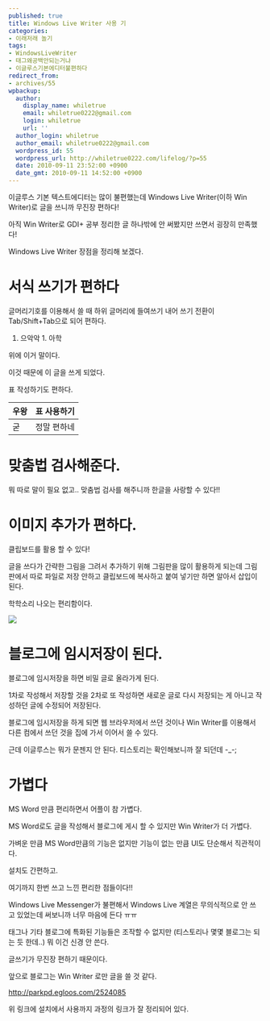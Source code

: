 ```yaml
---
published: true
title: Windows Live Writer 사용 기
categories:
- 이래저래 놀기
tags:
- WindowsLiveWriter
- 태그왜공백안되는거냐
- 이글루스기본에디터불편하다
redirect_from:
- archives/55
wpbackup:
  author:
    display_name: whiletrue
    email: whiletrue0222@gmail.com
    login: whiletrue
    url: ''
  author_login: whiletrue
  author_email: whiletrue0222@gmail.com
  wordpress_id: 55
  wordpress_url: http://whiletrue0222.com/lifelog/?p=55
  date: 2010-09-11 23:52:00 +0900
  date_gmt: 2010-09-11 14:52:00 +0900
---
```


이글루스 기본 텍스트에디터는 많이 불편했는데 Windows Live Writer(이하 Win Writer)로 글을 쓰니까 무진장 편하다!

아직 Win Writer로 GDI+ 공부 정리한 글 하나밖에 안 써봤지만 쓰면서 굉장히 만족했다!



Windows Live Writer 장점을 정리해 보겠다.



# 서식 쓰기가 편하다

글머리기호를 이용해서 쓸 때 하위 글머리에 들여쓰기 내어 쓰기 전환이 Tab/Shift+Tab으로 되어 편하다.

  1. 으악악
    1. 아학

위에 이거 말이다.

이것 때문에 이 글을 쓰게 되었다.



표 작성하기도 편하다.

우왕 | 표 사용하기
---|---
굳 | 정말 편하네



# 맞춤법 검사해준다.

뭐 따로 말이 필요 없고.. 맞춤법 검사를 해주니까 한글을 사랑할 수 있다!!



# 이미지 추가가 편하다.

클립보드를 활용 할 수 있다!

글을 쓰다가 간략한 그림을 그려서 추가하기 위해 그림판을 많이 활용하게 되는데 그림판에서 따로 파일로 저장 안하고 클립보드에 복사하고 붙여
넣기만 하면 알아서 삽입이 된다.

학학소리 나오는 편리함이다.

![](https://lh6.googleusercontent.com/-zSUEcWm_t-w/TwGv26ix--I/AAAAAAAACQ0/pvuki8kBKKg/s265/e0070413_4c8b9b47c35bb.png)



# 블로그에 임시저장이 된다.

블로그에 임시저장을 하면 비밀 글로 올라가게 된다.

1차로 작성해서 저장할 것을 2차로 또 작성하면 새로운 글로 다시 저장되는 게 아니고 작성하던 글에 수정되어 저장된다.

블로그에 임시저장을 하게 되면 웹 브라우저에서 쓰던 것이나 Win Writer를 이용해서 다른 컴에서 쓰던 것을 집에 가서 이어서 쓸 수
있다.

근데 이글루스는 뭐가 문젠지 안 된다. 티스토리는 확인해보니까 잘 되던데 -_-;



# 가볍다

MS Word 만큼 편리하면서 어플이 참 가볍다.

MS Word로도 글을 작성해서 블로그에 게시 할 수 있지만 Win Writer가 더 가볍다.

가벼운 만큼 MS Word만큼의 기능은 없지만 기능이 없는 만큼 UI도 단순해서 직관적이다.

설치도 간편하고.





여기까지 한번 쓰고 느낀 편리한 점들이다!!

Windows Live Messenger가 불편해서 Windows Live 계열은 무의식적으로 안 쓰고 있었는데 써보니까 너무 마음에 든다
ㅠㅠ

태그나 기타 블로그에 특화된 기능들은 조작할 수 없지만 (티스토리나 몇몇 블로그는 되는 듯 한데..) 뭐 이건 신경 안 쓴다.

글쓰기가 무진장 편하기 때문이다.

앞으로 블로그는 Win Writer 로만 글을 쓸 것 같다.





<http://parkpd.egloos.com/2524085>

위 링크에 설치에서 사용까지 과정의 링크가 잘 정리되어 있다.
